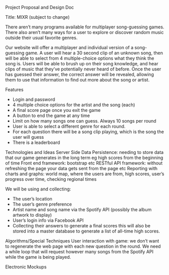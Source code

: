 Project Proposal and Design Doc

Title: MIXR (subject to change) 

There aren’t many programs available for multiplayer song-guessing games. There also aren’t many ways for a user to explore or discover random music outside their usual favorite genres. 

Our website will offer a multiplayer and individual version of a song-guessing game. A user will hear a 30 second clip of an unknown song, then will be able to select from 4 multiple-choice options what they think the song is. Users will be able to brush up on their song knowledge, and hear clips of music that they’ve potentially never heard of before. Once the user has guessed their answer, the correct answer will be revealed, allowing them to use that information to find out more about the song or artist.

Features
- Login and password
- 4 multiple choice options for the artist and the song (each)
- A final score page once you exit the game
- A button to end the game at any time
- Limit on how many songs one can guess. Always 10 songs per round
- User is able to select a different genre for each round. 
- For each question there will be a song clip playing, which is the song the user will guess
- There is a leaderboard

Technologies and Ideas
Server Side Data Persistence: needing to store data that our game generates in the long term eg high scores from the beginning of time
Front end framework: bootstrap etc
RESTful API framework: without refreshing the page your data gets sent from the page etc
Reporting with charts and graphs: world map, where the users are from, high scores, user’s progress over time, checking regional times

We will be using and collecting:
- The user’s location
- The user’s genre preference
- Artist name and song name via the Spotify API (possibly the album artwork to display)
- User’s login info via Facebook API
- Collecting their answers to generate a final scores this will also be stored into a master database to generate a list of all-time high scores. 


Algorithms/Special Techniques
User interaction with game: we don’t want to regenerate the web page with each new question in the round. We need a while loop that will request however many songs from the Spotify API while the game is being played.

Electronic Mockups
